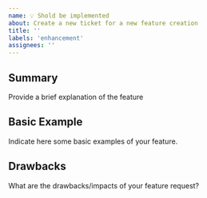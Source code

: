 ```yaml
---
name: 💡 Shold be implemented
about: Create a new ticket for a new feature creation
title: ''
labels: 'enhancement'
assignees: ''
---
```


## Summary

Provide a brief explanation of the feature

## Basic Example

Indicate here some basic examples of your feature.

## Drawbacks

What are the drawbacks/impacts of your feature request?